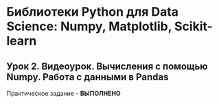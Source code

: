 # Библиотеки Python для Data Science: Numpy, Matplotlib, Scikit-learn
## Урок 2. Видеоурок. Вычисления с помощью Numpy. Работа с данными в Pandas
Практическое задание - **ВЫПОЛНЕНО**
